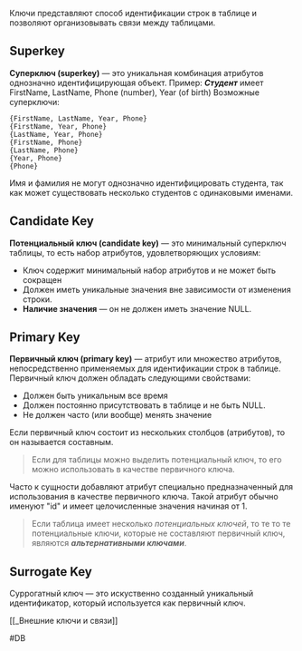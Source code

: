 Ключи представляют способ идентификации строк в таблице и позволяют организовывать связи между таблицами.

## Superkey

**Суперключ (superkey)** — это уникальная комбинация атрибутов однозначно идентифицирующая объект.
Пример: _**Студент**_ имеет FirstName, LastName, Phone (number), Year (of birth)
Возможные суперключи:
```
{FirstName, LastName, Year, Phone}
{FirstName, Year, Phone}
{LastName, Year, Phone}
{FirstName, Phone}
{LastName, Phone}
{Year, Phone}
{Phone}
```
Имя и фамилия не могут однозначно идентифицировать студента, так как может существовать несколько студентов с одинаковыми именами.

## Candidate Key

**Потенциальный ключ (candidate key)** — это минимальный суперключ таблицы, то есть набор атрибутов, удовлетворяющих условиям:
* Ключ содержит минимальный набор атрибутов и не может быть сокращен
* Должен иметь уникальные значения вне зависимости от изменения строки.
* **Наличие значения** — он не должен иметь значение NULL.

## Primary Key

**Первичный ключ (primary key)** — атрибут или множество атрибутов, непосредственно применяемых для идентификации строк в таблице. Первичный ключ должен обладать следующими свойствами:
* Должен быть уникальным все время
* Должен постоянно присутствовать в таблице и не быть NULL.
* Не должен часто (или вообще) менять значение

Если первичный ключ состоит из нескольких столбцов (атрибутов), то он называется составным.

>Если для таблицы можно выделить потенциальный ключ, то его можно использовать в качестве первичного ключа.

Часто к сущности добавляют атрибут специально предназначенный для использования в качестве первичного ключа. Такой атрибут обычно именуют "id" и имеет целочисленные значения начиная от 1.

>Если таблица имеет несколько *потенциальных ключей*, то те то те потенциальные ключи, которые не составляют первичный ключ, являются _**альтернативными ключами**_.

## Surrogate Key

Суррогатный ключ — это искуственно созданный уникальный идентификатор, который используется как первичный ключ.

[[_Внешние ключи и связи]]

#DB